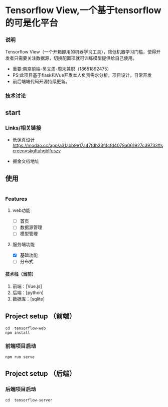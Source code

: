 # Tensorflow View,一个基于tensorflow的可是化平台
### 说明
Tensorflow View（一个开箱即用的机器学习工具），降低机器学习门槛，使得开发者只需要关注数据源，切换配置项就可训练模型提供给自己使用。
* 重要:南京前端-吴文周-周末兼职（18651892475）
* PS:此项目基于flask和Vue开发本人负责需求分析，项目设计，日常开发
* 前后端端代码开源持续更新。

### 技术讨论

## start

### Links/相关链接

* 低保真设计 https://modao.cc/app/a31abb9e17a47fdb23f4cfd4079a061927c39733#screen=skgftuhgblfuszv

* 掘金文档地址 

## 使用

```
```

### Features

1. web功能

   - [ ] 首页
   - [ ] 数据源管理
   - [ ] 模型管理
2. 服务端功能

   - [x] 基础功能
   - [ ] 分布式

#### 技术栈（当前）

1. 前端：[Vue.js]
2. 后端：[python]
3. 数据库：[sqlite]

## Project setup （前端）

```
cd  tensorflow-web
npm install
```

### 前端项目启动

```
npm run serve
```

## Project setup （后端）

### 后端项目启动

```
cd  tensorflow-server
```

